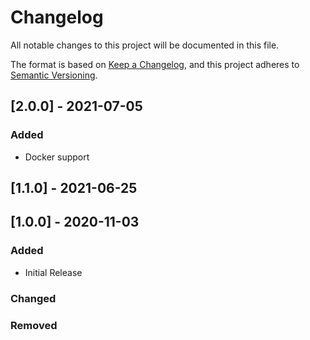 # Changelog

All notable changes to this project will be documented in this file.

The format is based on [Keep a Changelog](https://keepachangelog.com/en/1.0.0/),
and this project adheres to [Semantic Versioning](https://semver.org/spec/v2.0.0.html).

## [2.0.0] - 2021-07-05

### Added

- Docker support

## [1.1.0] - 2021-06-25

## [1.0.0] - 2020-11-03

### Added

- Initial Release

### Changed

### Removed
